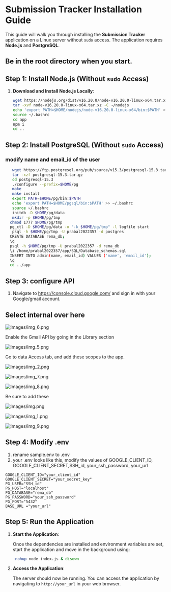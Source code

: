 # Submission Tracker Installation Guide

This guide will walk you through installing the **Submission Tracker** application on a Linux server without `sudo` access. The application requires **Node.js** and **PostgreSQL**.
## Be in the root directory when you start.

## Step 1: Install Node.js (Without `sudo` Access)

1. **Download and Install Node.js Locally**:
      ```bash
      wget https://nodejs.org/dist/v16.20.0/node-v16.20.0-linux-x64.tar.xz
      tar -xvf node-v16.20.0-linux-x64.tar.xz -C ~/nodejs
      echo 'export PATH=$HOME/nodejs/node-v16.20.0-linux-x64/bin:$PATH' >> ~/.bashrc
      source ~/.bashrc
      cd app
      npm i
      cd ..
      ```

## Step 2: Install PostgreSQL (Without `sudo` Access)

### modify name and email_id of the user

```bash
   wget https://ftp.postgresql.org/pub/source/v15.3/postgresql-15.3.tar.gz
   tar -xzf postgresql-15.3.tar.gz
   cd postgresql-15.3
   ./configure --prefix=$HOME/pg
   make
   make install
   export PATH=$HOME/pg/bin:$PATH
   echo 'export PATH=$HOME/pgsql/bin:$PATH' >> ~/.bashrc
   source ~/.bashrc  
   initdb -D $HOME/pg/data
   mkdir -p $HOME/pg/tmp
  chmod 1777 $HOME/pg/tmp
  pg_ctl -D $HOME/pg/data -o "-k $HOME/pg/tmp" -l logfile start
   psql -h $HOME/pg/tmp -U prabal2022357 -d postgres
  CREATE DATABASE rema_db;
  \q 
  psql -h $HOME/pg/tmp -U prabal2022357 -d rema_db
  \i /home/prabal2022357/app/SQL/Database_schemas.sql
  INSERT INTO admin(name, email_id) VALUES ('name', 'email_id');
  \q
  cd ../app  
   ```
## Step 3: configure API

1. Navigate to https://console.cloud.google.com/ and sign in with your Google/gmail account.
  

## Select internal over here

![Images/img_6.png](Images/img_6.png)

Enable the Gmail API by going in the Library section

![Images/img_5.png](Images/img_5.png)

Go to data Access tab, and add these scopes to the app.

![Images/img_2.png](Images/img_2.png)

![Images/img_7.png](Images/img_7.png)


![Images/img_8.png](Images/img_8.png)

Be sure to add these

![Images/img.png](Images/img.png)


![Images/img_1.png](Images/img_1.png)

![Images/img_9.png](Images/img_9.png)


## Step 4: Modify .env
1. rename sample.env to .env
2. your .env looks like this, modify the values of GOOGLE_CLIENT_ID, GOOGLE_CLIENT_SECRET,SSH_id, your_ssh_password, your_url
```env
GOOGLE_CLIENT_ID="your_client_id"
GOOGLE_CLIENT_SECRET="your_secret_key"
PG_USER="SSH_id"
PG_HOST="localhost"  
PG_DATABASE="rema_db"
PG_PASSWORD="your_ssh_password"
PG_PORT="5432"
BASE_URL ="your_url"
   ```

## Step 5: Run the Application


1. **Start the Application**:

   Once the dependencies are installed and environment variables are set, start the application and move in the background using:

   ```bash
    nohup node index.js & disown
    ```

2. **Access the Application**:

   The server should now be running. You can access the application by navigating to `http://your_url` in your web browser.
